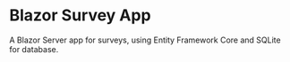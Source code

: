 # Blazor Survey App

A Blazor Server app for surveys, using Entity Framework Core and SQLite for database.
